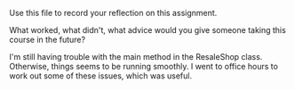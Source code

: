 Use this file to record your reflection on this assignment. 

What worked, what didn't, what advice would you give someone taking this course in the future?

I'm still having trouble with the main method in the ResaleShop class. Otherwise, things seems to be running smoothly.
I went to office hours to work out some of these issues, which was useful.